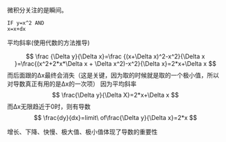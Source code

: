 微积分关注的是瞬间。
```
IF y=x^2 AND 
x=x+dx
```
平均斜率(使用代数的方法推导)

$$
\frac {\Delta y}{\Delta x}=\frac {(x+\Delta x)^2-x^2}{\Delta x }=\frac{(x^2+2*x*\Delta x + \Delta x^2)-x^2}{\Delta x}=2*x+\Delta x
$$
而后面跟的Δx最终会消失（这是关键，因为取的时候就是取的一个极小值，所以对导数真正有用的是Δx的一次项）
因为平均斜率
$$
\frac{\Delta y}{\Delta X}=2*x+\Delta x
$$
而Δx无限趋近于0时，则有导数
$$
\frac{dy}{dx}=limit\ of\frac{\Delta y}{\Delta x}=2*x
$$

增长、下降、快慢、极大值、极小值体现了导数的重要性
